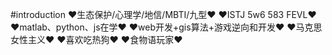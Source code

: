 #introduction
❤生态保护/心理学/地信/MBTI/九型❤
❤ISTJ 5w6 583 FEVL❤
❤matlab、python、js在学❤
❤web开发+gis算法+游戏逆向和开发❤
❤马克思女性主义❤
❤喜欢吃热狗❤
❤食物语玩家❤
